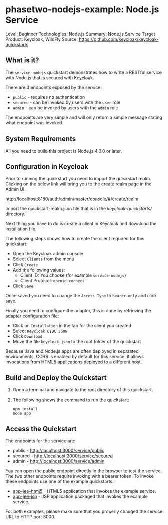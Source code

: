 # phasetwo-nodejs-example: Node.js Service

Level: Beginner
Technologies: Node.js
Summary: Node.js Service
Target Product: <span>Keycloak</span>, <span>WildFly</span>
Source: <https://github.com/keycloak/keycloak-quickstarts>

## What is it?

The `service-nodejs` quickstart demonstrates how to write a RESTful service with Node.js that is secured with <span>Keycloak</span>.

There are 3 endpoints exposed by the service:

- `public` - requires no authentication
- `secured` - can be invoked by users with the `user` role
- `admin` - can be invoked by users with the `admin` role

The endpoints are very simple and will only return a simple message stating what endpoint was invoked.

## System Requirements

All you need to build this project is Node.js 4.0.0 or later.

## Configuration in <span>Keycloak</span>

Prior to running the quickstart you need to import the _quickstart_ realm. Clicking on the below link will bring you to the create realm page in the Admin UI.

[http://localhost:8180/auth/admin/master/console/#/create/realm](http://localhost:8180/auth/admin/master/console/#/create/realm)

Import the quickstart-realm.json file that is in the _keycloak-quickstarts/_ directory.

Next thing you have to do is create a client in <span>Keycloak</span> and download the installation file.

The following steps shows how to create the client required for this quickstart:

- Open the <span>Keycloak</span> admin console
- Select `Clients` from the menu
- Click `Create`
- Add the following values:
  - Client ID: You choose (for example `service-nodejs`)
  - Client Protocol: `openid-connect`
- Click `Save`

Once saved you need to change the `Access Type` to `bearer-only` and click save.

Finally you need to configure the adapter, this is done by retrieving the adapter configuration file:

- Click on `Installation` in the tab for the client you created
- Select `Keycloak OIDC JSON`
- Click `Download`
- Move the file `keycloak.json` to the root folder of the quickstart

Because Java and Node.js apps are often deployed in separated environments, CORS is enabled by default for this service, it allows invocations from HTML5 applications deployed to a different host.

## Build and Deploy the Quickstart

1. Open a terminal and navigate to the root directory of this quickstart.

2. The following shows the command to run the quickstart:

   ```
   npm install
   node app
   ```

## Access the Quickstart

The endpoints for the service are:

- public - <http://localhost:3000/service/public>
- secured - <http://localhost:3000/service/secured>
- admin - <http://localhost:3000/service/admin>

You can open the public endpoint directly in the browser to test the service. The two other endpoints require
invoking with a bearer token. To invoke these endpoints use one of the example quickstarts:

- [app-jee-html5](../app-jee-html5/README.md) - HTML5 application that invokes the example service.
- [app-jee-jsp](../app-jee-jsp/README.md) - JSP application packaged that invokes the example service.

For both examples, please make sure that you properly changed the service URL to HTTP port 3000.
